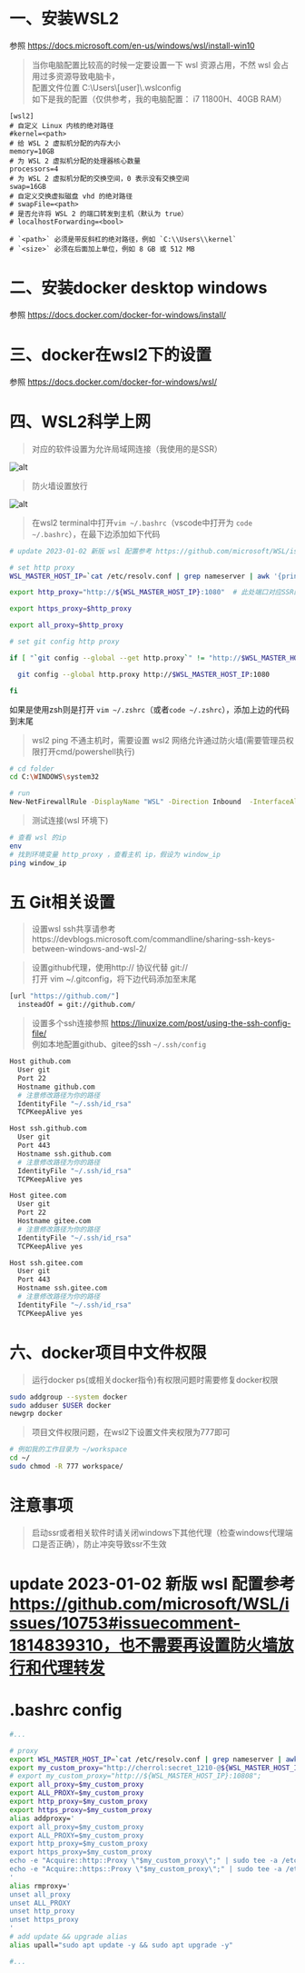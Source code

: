 # 一、安装WSL2

参照 https://docs.microsoft.com/en-us/windows/wsl/install-win10
> 当你电脑配置比较高的时候一定要设置一下 wsl 资源占用，不然 wsl 会占用过多资源导致电脑卡，  
> 配置文件位置 C:\Users\\[user]\\.wslconfig  
> 如下是我的配置（仅供参考，我的电脑配置： i7 11800H、40GB RAM）

```
[wsl2]
# 自定义 Linux 内核的绝对路径
#kernel=<path>
# 给 WSL 2 虚拟机分配的内存大小
memory=10GB
# 为 WSL 2 虚拟机分配的处理器核心数量
processors=4
# 为 WSL 2 虚拟机分配的交换空间，0 表示没有交换空间
swap=16GB
# 自定义交换虚拟磁盘 vhd 的绝对路径
# swapFile=<path>
# 是否允许将 WSL 2 的端口转发到主机（默认为 true）
# localhostForwarding=<bool>

# `<path>` 必须是带反斜杠的绝对路径，例如 `C:\\Users\\kernel`
# `<size>` 必须在后面加上单位，例如 8 GB 或 512 MB
```


# 二、安装docker desktop windows

参照 https://docs.docker.com/docker-for-windows/install/


# 三、docker在wsl2下的设置

参照 https://docs.docker.com/docker-for-windows/wsl/


# 四、WSL2科学上网

>  对应的软件设置为允许局域网连接（我使用的是SSR）  
 
![alt](assets/images/局域网设置.jpg "局域网设置")

>  防火墙设置放行

![alt](assets/images/防火墙规则.png "局域网设置")


>  在wsl2 terminal中打开```vim ~/.bashrc```（vscode中打开为 ```code ~/.bashrc```），在最下边添加如下代码

```bash
# update 2023-01-02 新版 wsl 配置参考 https://github.com/microsoft/WSL/issues/10753#issuecomment-1814839310，也不需要再设置防火墙放行和代理转发

# set http proxy
WSL_MASTER_HOST_IP=`cat /etc/resolv.conf | grep nameserver | awk '{print $2}'`

export http_proxy="http://${WSL_MASTER_HOST_IP}:1080"  # 此处端口对应SSR的本地端口1080

export https_proxy=$http_proxy

export all_proxy=$http_proxy

# set git config http proxy

if [ "`git config --global --get http.proxy`" != "http://$WSL_MASTER_HOST_IP:1080" ]; then

  git config --global http.proxy http://$WSL_MASTER_HOST_IP:1080

fi
```

如果是使用zsh则是打开 ```vim ~/.zshrc```（或者```code ~/.zshrc```），添加上边的代码到末尾

> wsl2 ping 不通主机时，需要设置 wsl2 网络允许通过防火墙(需要管理员权限打开cmd/powershell执行)
```bash
# cd folder
cd C:\WINDOWS\system32

# run
New-NetFirewallRule -DisplayName "WSL" -Direction Inbound  -InterfaceAlias "vEthernet (WSL)"  -Action Allow
```

> 测试连接(wsl 环境下)
```bash
# 查看 wsl 的ip
env
# 找到环境变量 http_proxy ，查看主机 ip，假设为 window_ip
ping window_ip
```

# 五 Git相关设置
> 设置wsl ssh共享请参考https://devblogs.microsoft.com/commandline/sharing-ssh-keys-between-windows-and-wsl-2/

> 设置github代理，使用http:// 协议代替 git://   
> 打开 vim ~/.gitconfig，将下边代码添加至末尾  
``` bash
[url "https://github.com/"]
  insteadOf = git://github.com/
```

> 设置多个ssh连接参照 https://linuxize.com/post/using-the-ssh-config-file/  
> 例如本地配置github、gitee的ssh ```~/.ssh/config```  
```bash
Host github.com
  User git
  Port 22
  Hostname github.com
  # 注意修改路径为你的路径
  IdentityFile "~/.ssh/id_rsa"
  TCPKeepAlive yes

Host ssh.github.com
  User git
  Port 443
  Hostname ssh.github.com
  # 注意修改路径为你的路径
  IdentityFile "~/.ssh/id_rsa"
  TCPKeepAlive yes

Host gitee.com
  User git
  Port 22
  Hostname gitee.com
  # 注意修改路径为你的路径
  IdentityFile "~/.ssh/id_rsa"
  TCPKeepAlive yes

Host ssh.gitee.com
  User git
  Port 443
  Hostname ssh.gitee.com
  # 注意修改路径为你的路径
  IdentityFile "~/.ssh/id_rsa"
  TCPKeepAlive yes

```

# 六、docker项目中文件权限
> 运行docker ps(或相关docker指令)有权限问题时需要修复docker权限
```bash
sudo addgroup --system docker
sudo adduser $USER docker
newgrp docker
```

>  项目文件权限问题，在wsl2下设置文件夹权限为777即可
```bash
# 例如我的工作目录为 ~/workspace
cd ~/
sudo chmod -R 777 workspace/
```

# 注意事项
> 启动ssr或者相关软件时请关闭windows下其他代理（检查windows代理端口是否正确），防止冲突导致ssr不生效


# update 2023-01-02 新版 wsl 配置参考 https://github.com/microsoft/WSL/issues/10753#issuecomment-1814839310，也不需要再设置防火墙放行和代理转发
# .bashrc config
```bash
#...

# proxy
export WSL_MASTER_HOST_IP=`cat /etc/resolv.conf | grep nameserver | awk '{print $2}'`
export my_custom_proxy="http://cherrol:secret_1210-@${WSL_MASTER_HOST_IP}:10808";
# export my_custom_proxy="http://${WSL_MASTER_HOST_IP}:10808";
export all_proxy=$my_custom_proxy
export ALL_PROXY=$my_custom_proxy
export http_proxy=$my_custom_proxy
export https_proxy=$my_custom_proxy
alias addproxy='
export all_proxy=$my_custom_proxy
export ALL_PROXY=$my_custom_proxy
export http_proxy=$my_custom_proxy
export https_proxy=$my_custom_proxy
echo -e "Acquire::http::Proxy \"$my_custom_proxy\";" | sudo tee -a /etc/apt/apt.conf > /dev/null
echo -e "Acquire::https::Proxy \"$my_custom_proxy\";" | sudo tee -a /etc/apt/apt.conf > /dev/null
'
alias rmproxy='
unset all_proxy
unset ALL_PROXY
unset http_proxy
unset https_proxy
'
# add update && upgrade alias
alias upall="sudo apt update -y && sudo apt upgrade -y"

#...
```
